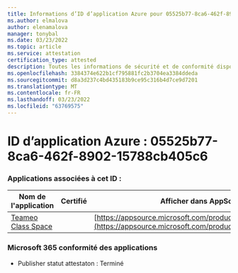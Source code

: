 ```yaml
---
title: Informations d’ID d’application Azure pour 05525b77-8ca6-462f-8902-15788cb405c6
ms.author: elmalova
author: elenamalova
manager: tonybal
ms.date: 03/23/2022
ms.topic: article
ms.service: attestation
certification_type: attested
description: Toutes les informations de sécurité et de conformité disponibles pour 05525b77-8ca6-462f-8902-15788cb405c6.
ms.openlocfilehash: 3384374e622b1cf795881fc2b3704ea3384ddeda
ms.sourcegitcommit: d8a3d237c4bd435183b9ce95c316b4d7ce9d7201
ms.translationtype: MT
ms.contentlocale: fr-FR
ms.lasthandoff: 03/23/2022
ms.locfileid: "63769575"
---
```

# <a name="azure-app-id-05525b77-8ca6-462f-8902-15788cb405c6"></a>ID d’application Azure : 05525b77-8ca6-462f-8902-15788cb405c6


### <a name="apps-associated-with-this-id"></a>Applications associées à cet ID :
| **Nom de l'application** | **Certifié** | **Afficher dans AppSource** |
|--------------|---------------|-----------------------|
| [Teameo Class Space](../forward/WA200003630.md) |  | [https://appsource.microsoft.com/product/office/WA200003630](https://appsource.microsoft.com/product/office/WA200003630) |

### <a name="microsoft-365-app-compliance-status"></a>Microsoft 365 conformité des applications
- Publisher statut attestaton : Terminé
